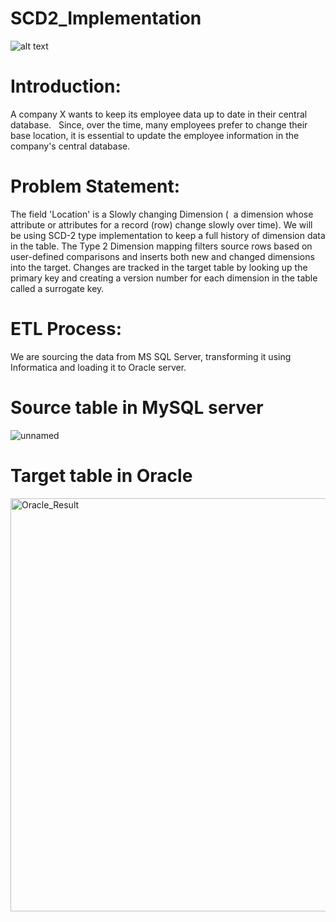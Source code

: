# SCD2_Implementation

![alt text](https://encrypted-tbn0.gstatic.com/images?q=tbn:ANd9GcRz_8XWkAfUkg4zF5KmwBuxyIzkoILBhMYtqA&usqp=CAU)


# Introduction:
                                                            
                                                            
A company X wants to keep its employee data up to date in their central database.  
Since, over the time, many employees prefer to change their base location, it is essential to update the employee information in the company's central database. 
 


# Problem Statement:

The field 'Location' is a Slowly changing Dimension (  a dimension whose attribute or attributes for a record (row) change slowly over time). We will be using SCD-2 type implementation to keep a full history of dimension data in the table. The Type 2 Dimension mapping filters source rows based on user-defined comparisons and inserts both new and changed dimensions into the target. Changes are tracked in the target table by looking up the primary key and creating a version number for each dimension in the table called a surrogate key.  
 


# ETL Process:

We are sourcing the data from MS SQL Server, transforming it using Informatica and loading it to Oracle server.


# Source table in MySQL server
![unnamed](https://user-images.githubusercontent.com/100331434/155977940-d10ffcaf-a3bb-4d5b-a036-4a58147995d7.png)

# Target table in Oracle
<img width="661" alt="Oracle_Result" src="https://user-images.githubusercontent.com/100331434/155978124-61e08f92-a50f-485a-918c-7f49b96134b4.png">

